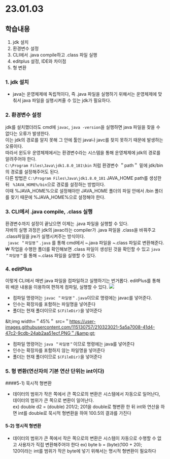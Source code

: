 # 23.01.03

## 학습내용
1. jdk 설치
2. 환경변수 설정
3. CLI에서 .java compile하고 .class 파일 실행
4. editplus 설정, IDE와 차이점
5. 형 변환


### 1. jdk 설치
- java는 운영체제에 독립적이다, 즉 .java 파일을 실행하기 위해서는 운영체제에 맞춰서 java 파일을 실행시켜줄 수 있는 jdk가 필요하다.


### 2. 환경변수 설정
jdk를 설치했더라도 cmd에 ```javac```, ```java -version```을 실행하면 java 파일을 찾을 수 없다는 오류가 발생한다.	  
이는 jdk의 경로를 알지 못해 그 안에 툴인 java나 javc를 찾지 못하기 때문에 발생하는 오류이다.   
따라서 윈도우 운영체제에서는 환경변수라는 시스템을 통해 운영체제에 jdk의 경로를 알려주어야 한다.	  	
``` C:\Program Files\Java\jdk1.8.0_181\bin ``` 처럼 환경변수 ＂path＂ 밑에 jdk/bin의 경로를 설정해주어도 된다.   
다른 방법은 ``` C:\Program Files\Java\jdk1.8.0_181 ```  JAVA_HOME path를 생성한 뒤  ``` %JAVA_HOME%/bin```으로 경로를 설정하는 방법이다.	 	  
이때 %JAVA_HOME%으로 설정해야만 JAVA_HOME 폴더의 파일 안에서 /bin 폴더를 찾기 때문에 %JAVA_HOME%으로 설정해야 한다.


### 3. CLI에서 .java compile, .class 실행
환경변수까지 설정이 끝났으면 이제는 .java 파일을 실행할 수 있다.   
자바의 실행 과정은 jdk의 javac라는 compiler가 .java 파일을 .class을 바꿔주고 .class파일을 jre가 실행시켜주는 방식이다.	  
``` javac ＂파일명＂.java``` 를 통해 cmd에서 ~.java 파일을 ~.class 파일로 변환해준다.	₩
작업을 수행한 폴더를 확인해보면 .class 파일이 생성된 것을 확인할 수 있고 ```java ＂파일명＂```를 통해 ~.class 파일을 실행할 수 있다.


### 4. editPlus
이렇게 CLI에서 매번 java 파일을 컴파일하고 실행하기는 번거롭다.
editPlus를 통해 위 배운 내용을 이용하여 편하게 컴파일, 실행할 수 있다.
<img src=＂https://user-images.githubusercontent.com/115130757/210323018-260370fa-5a4b-4a08-8831-d0cceacbaf58.PNG＂/> 

- 컴파일 명령어는 ``` javac ＂파일명＂.java ```이므로 명령에는 javac를 넣어준다.  
- 인수는 확장자를 포함하는 파일명을 넣어준다   
- 폴더는 현재 폴더이므로 ```$(FileDir)```을 넣어준다 
  
&amp;lt;img width=＂45%＂ src=＂https://user-images.githubusercontent.com/115130757/210323021-5a5a7008-41d4-47c2-9cdb-24ab2aa51ecf.PNG＂/&amp;gt;
- 컴파일 명령어는 ``` java ＂파일명＂ ```이므로 명령에는 java를 넣어준다
- 인수는 확장자를 포함하지 않는 파일명을 넣어준다
- 폴더는 현재 폴더이므로 ```$(FileDir)```을 넣어준다


### 5. 형 변환(연산자의 기본 연산 단위는 int이다)		
####5-1) 묵시적 형변환
- 데이터의 범위가 작은 쪽에서 큰 쪽으로의 변환은 시스템에서 자동으로 일어난다, 데이터의 범위가 큰 쪽으로 변환이 일어난다.    
ex) double d2 = (double) 201/2;
201을 double로 형변환 한 뒤 int와 연산을 하면 int를 double로 묵시적 형변환을 하여 100.5의 결과를 가진다

#### 5-2) 명시적 형변환
- 데이터의 범위가 큰 쪽에서 작은 쪽으로의 변환은 시스템이 자동으로 수행할 수 없고 사용자가 직접 변환해주어야 한다 
ex) byte b = (byte)(100 + 20);  
120이라는 int를 범위가 작은 byte에 넣기 위해서는 명시적 형변환이 필요하다
